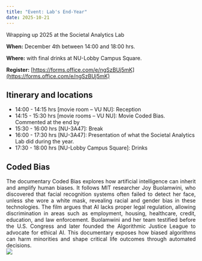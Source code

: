 ```yaml
---
title: "Event: Lab's End-Year"
date: 2025-10-21
---
```


Wrapping up 2025 at the Societal Analytics Lab

**When:** December 4th between 14:00 and 18:00 hrs.

**Where:**  with final drinks at NU-Lobby Campus Square.

**Register:** [https://forms.office.com/e/ngSzBUj5mK](https://forms.office.com/e/ngSzBUj5mK)


## Itinerary and locations

* 14:00 - 14:15 hrs [movie room – VU NU]: Reception
* 14:15 - 15:30 hrs [movie rooms – VU NU]: Movie Coded Bias. Commented at the end by <TBA>
* 15:30 - 16:00 hrs [NU-3A47]: Break
* 16:00 - 17:30 hrs [NU-3A47]: Presentation of what the Societal Analytics Lab did during the year.
* 17:30 - 18:00 hrs [NU-Lobby Campus Square]: Drinks

## Coded Bias

<div style="text-align: justify"> 
The documentary Coded Bias explores how artificial intelligence can inherit and amplify human biases. It follows MIT researcher Joy Buolamwini, who discovered that facial recognition systems often failed to detect her face, unless she wore a white mask, revealing racial and gender bias in these technologies.  The film argues that AI lacks proper legal regulation, allowing discrimination in areas such as employment, housing, healthcare, credit, education, and law enforcement.  Buolamwini and her team testified before the U.S. Congress and later founded the Algorithmic Justice League to advocate for ethical AI.  This documentary exposes how biased algorithms can harm minorities and shape critical life outcomes through automated decisions.
  
</div>

<img src="https://m.media-amazon.com/images/M/MV5BYzY4NTdkYTQtMjU3ZS00MTZjLWJlM2UtMDkwNDU5ZDVhZTE2XkEyXkFqcGc@._V1_.jpg"/>


